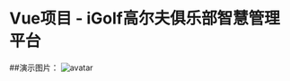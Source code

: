 # Vue项目 - iGolf高尔夫俱乐部智慧管理平台

##演示图片：
![avatar](https://raw.githubusercontent.com/shaoshanhuan/vue_project/master/public/images/yanshi.gif)


